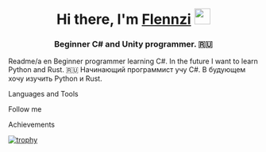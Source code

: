 <h1 align="center">Hi there, I'm <a href="https://discordapp.com/users/739141104422617089/" target="_blank">Flennzi</a> 
<img src="https://github.com/blackcater/blackcater/raw/main/images/Hi.gif" height="32"/></h1>
<h3 align="center">Beginner C# and Unity programmer. 🇷🇺</h3>

Readme/a
en Beginner programmer learning C#. In the future I want to learn Python and Rust.
🇷🇺 Начинающий программист учу C#. В будующем хочу изучить Python и Rust.

Languages and Tools

Follow me

Achievements


[![trophy](https://github-profile-trophy.vercel.app/?username=ryo-ma&theme=onedark)](https://github.com/ryo-ma/github-profile-trophy)
